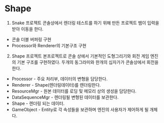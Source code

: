 Shape
=====

1. Snake 프로젝트
콘솔상에서 렌더링 테스트를 하기 위해 만든 프로젝트
뱀이 입력을 받아 이동을 한다.
- 콘솔 더블 버퍼링 구현
- Processor와 Renderer의 기본구조 구현

2. Shape 프로젝트
본프로젝트로 콘솔 상에서 기본적인 도형그리기와 회전 게임 엔진의 기본 구조를 구현하였다.
두개의 동그라미와 한개의 십자가가 콘솔상에서 회전을 한다.
- Processor - 주요 처리부, 데이터의 변형을 담당한다.
- Renderer - Shape(렌더링데이터)를 렌더링한다.
- ResourceMgr - 원본 데이터를 로딩 및 메모리 상의 생성을 담당한다.
- DataSequenceMgr - 렌더링될 변형된 데이터를 보관한다.
- Shape - 렌더링 되는 데이터.
- GameObject - Entity로 각 속성들을 보관하며 엔진의 사용자가 제어하게 될 개체다.